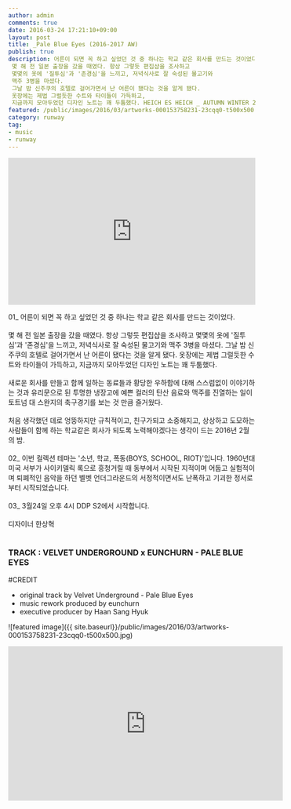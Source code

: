```yaml
---
author: admin
comments: true
date: 2016-03-24 17:21:10+09:00
layout: post
title: _Pale Blue Eyes (2016-2017 AW)
publish: true
description: 어른이 되면 꼭 하고 싶었던 것 중 하나는 학교 같은 회사를 만드는 것이었다.
 몇 해 전 일본 출장을 갔을 때였다. 항상 그렇듯 편집샵을 조사하고
 몇몇의 옷에 '질투심'과 '존경심'을 느끼고, 저녁식사로 잘 숙성된 물고기와
 맥주 3병을 마셨다.
 그날 밤 신주쿠의 호텔로 걸어가면서 난 어른이 됐다는 것을 알게 됐다.
 옷장에는 제법 그럴듯한 수트와 타이들이 가득하고,
 지금까지 모아두었던 디자인 노트는 꽤 두툼했다. HEICH ES HEICH _ AUTUMN WINTER 2016-2017
featured: /public/images/2016/03/artworks-000153758231-23cqq0-t500x500.jpg
category: runway
tag:
- music
- runway
---
```


<iframe width="100%" height="300" scrolling="no" frameborder="no" src="https://w.soundcloud.com/player/?url=https%3A//api.soundcloud.com/tracks/254782383&amp;color=%23ff5500&amp;auto_play=false&amp;hide_related=false&amp;show_comments=true&amp;show_user=true&amp;show_reposts=false&amp;show_teaser=true&amp;visual=true"></iframe>

01_ 어른이 되면 꼭 하고 싶었던 것 중 하나는 학교 같은 회사를 만드는 것이었다.
<br><br>
몇 해 전 일본 출장을 갔을 때였다. 항상 그렇듯 편집샵을 조사하고
몇몇의 옷에 '질투심'과 '존경심'을 느끼고, 저녁식사로 잘 숙성된 물고기와
맥주 3병을 마셨다.
그날 밤 신주쿠의 호텔로 걸어가면서 난 어른이 됐다는 것을 알게 됐다.
옷장에는 제법 그럴듯한 수트와 타이들이 가득하고,
지금까지 모아두었던 디자인 노트는 꽤 두툼했다.
<br><br>
새로운 회사를 만들고 함께 일하는 동료들과 황당한 우하함에 대해 스스럼없이
이야기하는 것과 유리문으로 된 투명한 냉장고에 예쁜 컬러의 탄산 음료와 맥주를
진열하는 일이 토트넘 대 스완지의 축구경기를 보는 것 만큼 즐거웠다.
<br><br>
처음 생각했던 데로 엉뚱하지만 규칙적이고, 친구가되고 소중해지고,
상상하고 도모하는 사람들이 함께 하는 학교같은 회사가 되도록
노력해야겠다는 생각이 드는 2016년 2월의 밤.
<br><br>
02_ 이번 컬렉션 테마는 '소년, 학교, 폭동(BOYS, SCHOOL, RIOT)'입니다.
1960년대 미국 서부가 사이키델릭 록으로 흥청거릴 때 동부에서 시작된
지적이며 어둡고 실험적이며 퇴폐적인 음악을 하던 벨벳 언더그라운드의
서정적이면서도 난폭하고 기괴한 정서로부터 시작되었습니다.
<br><br>
03_ 3월24일 오후 4시 DDP S2에서 시작합니다.
<br><br>
디자이너 한상혁
<br><br>
### TRACK : VELVET UNDERGROUND x EUNCHURN - PALE BLUE EYES
#CREDIT
- original track by Velvet Underground - Pale Blue Eyes
- music rework produced by eunchurn
- executive producer by Haan Sang Hyuk

![featured image]({{ site.baseurl}}/public/images/2016/03/artworks-000153758231-23cqq0-t500x500.jpg)


<div class="videoWrapper">
<iframe width="560" height="315" src="https://www.youtube.com/embed/XlTF2bCQ4lQ?rel=0&amp;showinfo=0" frameborder="0" allowfullscreen></iframe>
</div>
